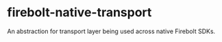 # firebolt-native-transport
An abstraction for transport layer being used across native Firebolt SDKs.
